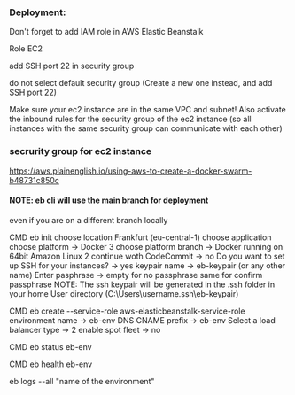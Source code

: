 ### Deployment:
Don't forget to add IAM role in AWS Elastic Beanstalk

Role EC2

add SSH port 22 in security group

do not select default security group (Create a new one instead, and add SSH port 22)

Make sure your ec2 instance are in the same VPC and subnet!
Also activate the inbound rules for the security group of the ec2 instance (so all instances with the same security group can communicate with each other)

### secrurity group for ec2 instance
https://aws.plainenglish.io/using-aws-to-create-a-docker-swarm-b48731c850c

#### NOTE: eb cli will use the main branch for deployment
even if you are on a different branch locally

CMD eb init
choose location
Frankfurt (eu-central-1)
choose application
choose platform -> Docker 3
choose platform branch -> Docker running on 64bit Amazon Linux 2
continue woth CodeCommit -> no
Do you want to set up SSH for your instances? -> yes
keypair name -> eb-keypair (or any other name)
Enter pasphrase -> empty for no passphrase
same for confirm passphrase
NOTE: The ssh keypair will be generated in the .ssh folder in your home User directory (C:\Users\username\.ssh\eb-keypair)

CMD eb create --service-role aws-elasticbeanstalk-service-role
environment name -> eb-env
DNS CNAME prefix -> eb-env
Select a load balancer type -> 2
enable spot fleet -> no

CMD eb status eb-env

CMD eb health eb-env

 eb logs --all "name of the environment"